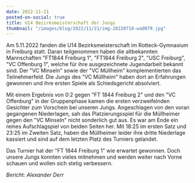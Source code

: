 ```yaml
---
date: 2022-11-21
posted-on-social: true
title: U14 Bezirksmeisterschaft der Jungs
thumbnail: "/images/blog/2022/11/21/img-20220710-wa0079.jpg"
---
```

Am 5.11.2022 fanden die U14 Bezirksmeisterschaft im Rotteck-Gymnasium in Freiburg statt. Daran teilgenommen haben die altbekannten Mannschaften "FT1844 Freiburg 1", "FT1844 Freiburg 2", "USC Freiburg", "VC Offenburg 1", welche für ihre ausgezeichnete Jugendarbeit bekannt sind. Der "VC Minseln" sowie der "VC Müllheim" komplementierten das Teilnehmerfeld. Die Jungs des "VC Müllheim" haben dort an Erfahrungen gewonnen und ihre ersten Spiele als Schiedsgericht absolviert.

Mit einem Ergebnis von 0:2 gegen "FT 1844 Freiburg 2" und den "VC Offenburg" in der Gruppenphase kamen die ersten verzweifelnden Gesichter zum Vorschein bei unseren Jungs. Angeschlagen von den voran gegangenen Niederlagen, sah das Platzierungsspiel für die Müllheimer gegen den "VC Minseln" nicht sonderlich gut aus. Es war am Ende ein reines Aufschlagspiel von beiden Seiten her. Mit 18:25 im ersten Satz und 23:25 im Zweiten Satz, haben die Müllheimer leider ihre dritte Niederlage kassiert und sind auf dem letzten Platz des Turniers gelandet.

Das Turnier hat der "FT 1844 Freiburg 1" wie erwartet gewonnen. Doch unsere Jungs konnten vieles mitnehmen und werden weiter nach Vorne schauen und wollen sich stetig verbessern.

_Bericht: Alexander Derr_